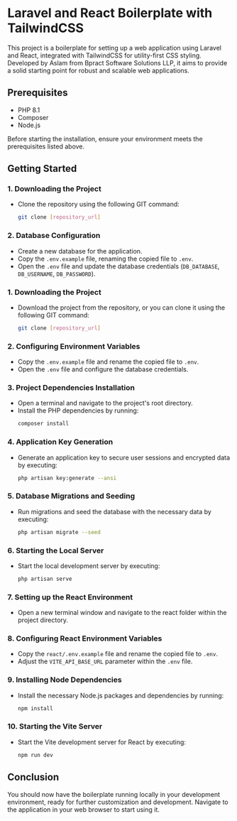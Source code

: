 # **Laravel and React Boilerplate with TailwindCSS**

This project is a boilerplate for setting up a web application using Laravel and React, integrated with TailwindCSS for utility-first CSS styling. Developed by Aslam from Bpract Software Solutions LLP, it aims to provide a solid starting point for robust and scalable web applications.

## **Prerequisites**

- PHP 8.1
- Composer
- Node.js

Before starting the installation, ensure your environment meets the prerequisites listed above.

## **Getting Started**

### **1. Downloading the Project**
   - Clone the repository using the following GIT command:
     ```bash
     git clone [repository_url]
     ```

### **2. Database Configuration**
   - Create a new database for the application.
   - Copy the `.env.example` file, renaming the copied file to `.env`.
   - Open the `.env` file and update the database credentials (`DB_DATABASE`, `DB_USERNAME`, `DB_PASSWORD`).



### **1. Downloading the Project**
   - Download the project from the repository, or you can clone it using the following GIT command:
     ```bash
     git clone [repository_url]
     ```

### **2. Configuring Environment Variables**
   - Copy the `.env.example` file and rename the copied file to `.env`.
   - Open the `.env` file and configure the database credentials.

### **3. Project Dependencies Installation**
   - Open a terminal and navigate to the project's root directory.
   - Install the PHP dependencies by running:
     ```bash
     composer install
     ```

### **4. Application Key Generation**
   - Generate an application key to secure user sessions and encrypted data by executing:
     ```bash
     php artisan key:generate --ansi
     ```

### **5. Database Migrations and Seeding**
   - Run migrations and seed the database with the necessary data by executing:
     ```bash
     php artisan migrate --seed
     ```

### **6. Starting the Local Server**
   - Start the local development server by executing:
     ```bash
     php artisan serve
     ```

### **7. Setting up the React Environment**
   - Open a new terminal window and navigate to the react folder within the project directory.

### **8. Configuring React Environment Variables**
   - Copy the `react/.env.example` file and rename the copied file to `.env`.
   - Adjust the `VITE_API_BASE_URL` parameter within the `.env` file.

### **9. Installing Node Dependencies**
   - Install the necessary Node.js packages and dependencies by running:
     ```bash
     npm install
     ```

### **10. Starting the Vite Server**
   - Start the Vite development server for React by executing:
     ```bash
     npm run dev
     ```

## **Conclusion**
You should now have the boilerplate running locally in your development environment, ready for further customization and development. Navigate to the application in your web browser to start using it.
